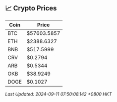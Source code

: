 ## 📈 Crypto Prices

| Coin | Price |
| ---- | ----- |
| BTC | $57603.5857 |
| ETH | $2388.6327 |
| BNB | $517.5999 |
| CRV | $0.2794 |
| ARB | $0.5344 |
| OKB | $38.9249 |
| DOGE | $0.1027 |

_Last Updated: 2024-09-11 07:50:08.142 +0800 HKT_